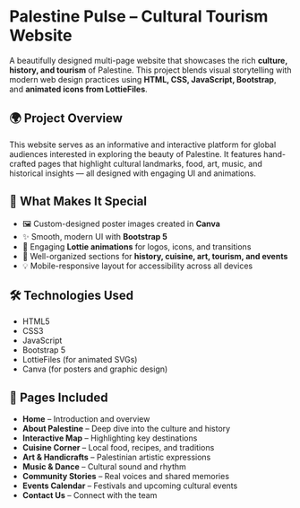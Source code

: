 # Palestine Pulse – Cultural Tourism Website

A beautifully designed multi-page website that showcases the rich **culture, history, and tourism** of Palestine. 
This project blends visual storytelling with modern web design practices using **HTML, CSS, JavaScript, Bootstrap**, and **animated icons from LottieFiles**.

## 🌍 Project Overview

This website serves as an informative and interactive platform for global audiences interested in exploring the beauty of Palestine. It features hand-crafted pages that highlight cultural landmarks, food, art, music, and historical insights — all designed with engaging UI and animations.

## 🎨 What Makes It Special

- 🖼️ Custom-designed poster images created in **Canva**
- ✨ Smooth, modern UI with **Bootstrap 5**
- 🧿 Engaging **Lottie animations** for logos, icons, and transitions
- 📜 Well-organized sections for **history, cuisine, art, tourism, and events**
- 💡 Mobile-responsive layout for accessibility across all devices

## 🛠️ Technologies Used

- HTML5
- CSS3
- JavaScript
- Bootstrap 5
- LottieFiles (for animated SVGs)
- Canva (for posters and graphic design)

## 📂 Pages Included

- **Home** – Introduction and overview
- **About Palestine** – Deep dive into the culture and history
- **Interactive Map** – Highlighting key destinations
- **Cuisine Corner** – Local food, recipes, and traditions
- **Art & Handicrafts** – Palestinian artistic expressions
- **Music & Dance** – Cultural sound and rhythm
- **Community Stories** – Real voices and shared memories
- **Events Calendar** – Festivals and upcoming cultural events
- **Contact Us** – Connect with the team


